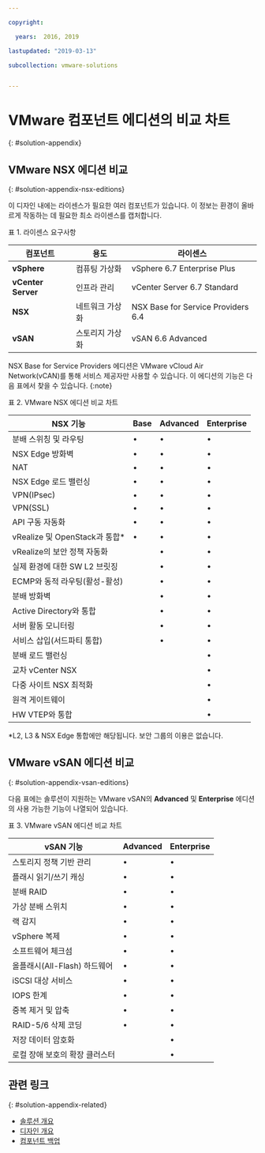 ```yaml
---

copyright:

  years:  2016, 2019

lastupdated: "2019-03-13"

subcollection: vmware-solutions


---
```


# VMware 컴포넌트 에디션의 비교 차트
{: #solution-appendix}

## VMware NSX 에디션 비교
{: #solution-appendix-nsx-editions}

이 디자인 내에는 라이센스가 필요한 여러 컴포넌트가 있습니다. 이 정보는 환경이 올바르게 작동하는 데 필요한 최소 라이센스를 캡처합니다.

표 1. 라이센스 요구사항

컴포넌트 | 용도 |라이센스
----------|---------|-------------
**vSphere** | 컴퓨팅 가상화 | vSphere 6.7 Enterprise Plus
**vCenter Server** |인프라 관리 | vCenter Server 6.7 Standard
**NSX** | 네트워크 가상화 | NSX Base for Service Providers 6.4
**vSAN** | 스토리지 가상화 | vSAN 6.6 Advanced  

NSX Base for Service Providers 에디션은 VMware vCloud Air Network(vCAN)를 통해 서비스 제공자만 사용할 수 있습니다. 이 에디션의 기능은 다음 표에서 찾을 수 있습니다.
{:note}

표 2. VMware NSX 에디션 비교 차트

| NSX 기능                                   | Base | Advanced |Enterprise |
|-----------------------------------------------|------|----------|------------|
| 분배 스위칭 및 라우팅             | •    | •        | •          |
| NSX Edge 방화벽                             | •    | •        | •          |
| NAT                                           | •    | •        | •          |
| NSX Edge 로드 밸런싱                       | •    | •        | •          |
| VPN(IPsec)                                   | •    | •        | •          |
| VPN(SSL)                                     | •    | •        | •          |
| API 구동 자동화                         | •    | •        | •          |
| vRealize 및 OpenStack과 통합\*     | •    | •        | •          |
| vRealize의 보안 정책 자동화 |      | •        | •          |
| 실제 환경에 대한 SW L2 브릿징        |      | •        | •          |
| ECMP와 동적 라우팅(활성-활성)     |      | •        | •          |
| 분배 방화벽                       |      | •        | •          |
| Active Directory와 통합             |      | •        | •          |
| 서버 활동 모니터링                    |      | •        | •          |
| 서비스 삽입(서드파티 통합)     |      | •        | •          |
| 분배 로드 밸런싱                    |      |          | •          |
| 교차 vCenter NSX                             |      |          | •          |
| 다중 사이트 NSX 최적화                  |      |          | •          |
| 원격 게이트웨이                                |      |          | •          |
| HW VTEP와 통합                     |      |          | •          |
\*L2, L3 & NSX Edge 통합에만 해당됩니다. 보안 그룹의 이용은 없습니다.

## VMware vSAN 에디션 비교
{: #solution-appendix-vsan-editions}

다음 표에는 솔루션이 지원하는 VMware vSAN의 **Advanced** 및 **Enterprise** 에디션의 사용 가능한 기능이 나열되어 있습니다.

표 3. VMware vSAN 에디션 비교 차트

| vSAN 기능                                    | Advanced |Enterprise |
|-------------------------------------------------|----------|------------|
| 스토리지 정책 기반 관리                 | •        | •          |
| 플래시 읽기/쓰기 캐싱                        | •        | •          |
| 분배 RAID                                | •        | •          |
| 가상 분배 스위치                      | •        | •          |
| 랙 감지                                  | •        | •          |
| vSphere 복제                             | •        | •          |
| 소프트웨어 체크섬                               | •        | •          |
| 올플래시(All-Flash) 하드웨어                              | •        | •          |
| iSCSI 대상 서비스                            | •        | •          |
| IOPS 한계                                      | •        | •          |
| 중복 제거 및 압축                   | •        | •          |
| RAID-5/6 삭제 코딩                         | •        | •          |
| 저장 데이터 암호화                         |          | •          |
| 로컬 장애 보호의 확장 클러스터 |          | •          |

## 관련 링크
{: #solution-appendix-related}

* [솔루션 개요](/docs/services/vmwaresolutions/archiref/solution?topic=vmware-solutions-solution_overview)
* [디자인 개요](/docs/services/vmwaresolutions/archiref/solution?topic=vmware-solutions-design_overview)
* [컴포넌트 백업](/docs/services/vmwaresolutions/archiref/solution?topic=vmware-solutions-solution_backingup)
